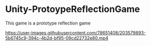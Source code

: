 # Unity-ProtoypeReflectionGame
This game is a prototype reflection game


https://user-images.githubusercontent.com/78651408/203579893-5b6745c9-394c-4b2d-bf95-09cd22732e80.mp4

